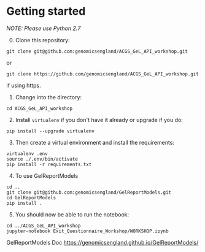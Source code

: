 Getting started
=======

*NOTE: Please use Python 2.7*

0. Clone this repository:
```
git clone git@github.com:genomicsengland/ACGS_GeL_API_workshop.git
```
or
```
git clone https://github.com/genomicsengland/ACGS_GeL_API_workshop.git
```
if using https.

1. Change into the directory:
```
cd ACGS_GeL_API_workshop
```
2. Install `virtualenv` if you don't have it already or upgrade if you do:
```
pip install --upgrade virtualenv
```
3. Then create a virtual environment and install the requirements:

```
virtualenv .env
source ./.env/bin/activate
pip install -r requirements.txt
```
4. To use GelReportModels
```
cd ..
git clone git@github.com:genomicsengland/GelReportModels.git
cd GelReportModels
pip install .
```

5. You should now be able to run the notebook:
```
cd ../ACGS_GeL_API_workshop
jupyter-notebook Exit_Questionnaire_Workshop/WORKSHOP.ipynb
```

GelReportModels Doc
https://genomicsengland.github.io/GelReportModels/

